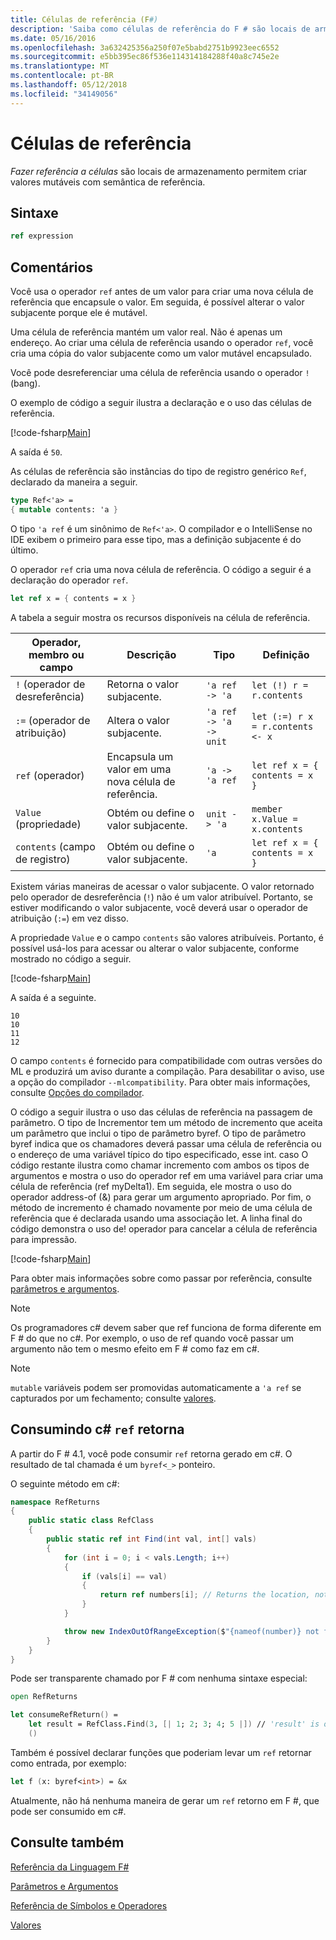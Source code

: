 ```yaml
---
title: Células de referência (F#)
description: 'Saiba como células de referência do F # são locais de armazenamento permitem criar valores mutáveis com semântica de referência.'
ms.date: 05/16/2016
ms.openlocfilehash: 3a632425356a250f07e5babd2751b9923eec6552
ms.sourcegitcommit: e5bb395ec86f536e114314184288f40a8c745e2e
ms.translationtype: MT
ms.contentlocale: pt-BR
ms.lasthandoff: 05/12/2018
ms.locfileid: "34149056"
---
```

# <a name="reference-cells"></a>Células de referência

*Fazer referência a células* são locais de armazenamento permitem criar valores mutáveis com semântica de referência.

## <a name="syntax"></a>Sintaxe

```fsharp
ref expression
```

## <a name="remarks"></a>Comentários
Você usa o operador `ref` antes de um valor para criar uma nova célula de referência que encapsule o valor. Em seguida, é possível alterar o valor subjacente porque ele é mutável.

Uma célula de referência mantém um valor real. Não é apenas um endereço. Ao criar uma célula de referência usando o operador `ref`, você cria uma cópia do valor subjacente como um valor mutável encapsulado.

Você pode desreferenciar uma célula de referência usando o operador `!` (bang).

O exemplo de código a seguir ilustra a declaração e o uso das células de referência.

[!code-fsharp[Main](../../../samples/snippets/fsharp/lang-ref-1/snippet2201.fs)]

A saída é `50`.

As células de referência são instâncias do tipo de registro genérico `Ref`, declarado da maneira a seguir.

```fsharp
type Ref<'a> =
{ mutable contents: 'a }
```

O tipo `'a ref` é um sinônimo de `Ref<'a>`. O compilador e o IntelliSense no IDE exibem o primeiro para esse tipo, mas a definição subjacente é do último.

O operador `ref` cria uma nova célula de referência. O código a seguir é a declaração do operador `ref`.

```fsharp
let ref x = { contents = x }
```

A tabela a seguir mostra os recursos disponíveis na célula de referência.

|Operador, membro ou campo|Descrição|Tipo|Definição|
|--------------------------|-----------|----|----------|
|`!` (operador de desreferência)|Retorna o valor subjacente.|`'a ref -> 'a`|`let (!) r = r.contents`|
|`:=` (operador de atribuição)|Altera o valor subjacente.|`'a ref -> 'a -> unit`|`let (:=) r x = r.contents <- x`|
|`ref` (operador)|Encapsula um valor em uma nova célula de referência.|`'a -> 'a ref`|`let ref x = { contents = x }`|
|`Value` (propriedade)|Obtém ou define o valor subjacente.|`unit -> 'a`|`member x.Value = x.contents`|
|`contents` (campo de registro)|Obtém ou define o valor subjacente.|`'a`|`let ref x = { contents = x }`|
Existem várias maneiras de acessar o valor subjacente. O valor retornado pelo operador de desreferência (`!`) não é um valor atribuível. Portanto, se estiver modificando o valor subjacente, você deverá usar o operador de atribuição (`:=`) em vez disso.

A propriedade `Value` e o campo `contents` são valores atribuíveis. Portanto, é possível usá-los para acessar ou alterar o valor subjacente, conforme mostrado no código a seguir.

[!code-fsharp[Main](../../../samples/snippets/fsharp/lang-ref-1/snippet2203.fs)]

A saída é a seguinte.

```
10
10
11
12
```

O campo `contents` é fornecido para compatibilidade com outras versões do ML e produzirá um aviso durante a compilação. Para desabilitar o aviso, use a opção do compilador `--mlcompatibility`. Para obter mais informações, consulte [Opções do compilador](compiler-options.md).

O código a seguir ilustra o uso das células de referência na passagem de parâmetro. O tipo de Incrementor tem um método de incremento que aceita um parâmetro que inclui o tipo de parâmetro byref. O tipo de parâmetro byref indica que os chamadores deverá passar uma célula de referência ou o endereço de uma variável típico do tipo especificado, esse int. caso O código restante ilustra como chamar incremento com ambos os tipos de argumentos e mostra o uso do operador ref em uma variável para criar uma célula de referência (ref myDelta1). Em seguida, ele mostra o uso do operador address-of (&amp;) para gerar um argumento apropriado. Por fim, o método de incremento é chamado novamente por meio de uma célula de referência que é declarada usando uma associação let. A linha final do código demonstra o uso de! operador para cancelar a célula de referência para impressão.

[!code-fsharp[Main](../../../samples/snippets/fsharp/lang-ref-1/snippet2204.fs)]

Para obter mais informações sobre como passar por referência, consulte [parâmetros e argumentos](parameters-and-arguments.md).

>[!NOTE]
Os programadores c# devem saber que ref funciona de forma diferente em F # do que no c#. Por exemplo, o uso de ref quando você passar um argumento não tem o mesmo efeito em F # como faz em c#.

>[!NOTE]
`mutable` variáveis podem ser promovidas automaticamente a `'a ref` se capturados por um fechamento; consulte [valores](values/index.md).

## <a name="consuming-c-ref-returns"></a>Consumindo c# `ref` retorna

A partir do F # 4.1, você pode consumir `ref` retorna gerado em c#.  O resultado de tal chamada é um `byref<_>` ponteiro.

O seguinte método em c#:

```csharp
namespace RefReturns
{
    public static class RefClass
    {
        public static ref int Find(int val, int[] vals)
        {
            for (int i = 0; i < vals.Length; i++)
            {
                if (vals[i] == val)
                {
                    return ref numbers[i]; // Returns the location, not the value
                }
            }

            throw new IndexOutOfRangeException($"{nameof(number)} not found");
        }
    }
}
```

Pode ser transparente chamado por F # com nenhuma sintaxe especial:

```fsharp
open RefReturns

let consumeRefReturn() =
    let result = RefClass.Find(3, [| 1; 2; 3; 4; 5 |]) // 'result' is of type 'byref<int>'.
    ()
```

Também é possível declarar funções que poderiam levar um `ref` retornar como entrada, por exemplo:

```fsharp
let f (x: byref<int>) = &x
```

Atualmente, não há nenhuma maneira de gerar um `ref` retorno em F #, que pode ser consumido em c#.

## <a name="see-also"></a>Consulte também
[Referência da Linguagem F#](index.md)

[Parâmetros e Argumentos](parameters-and-arguments.md)

[Referência de Símbolos e Operadores](symbol-and-operator-reference/index.md)

[Valores](values/index.md)
